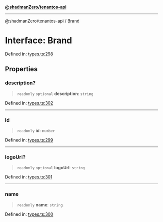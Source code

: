 [**@shadmanZero/tenantos-api**](../README.md)

***

[@shadmanZero/tenantos-api](../globals.md) / Brand

# Interface: Brand

Defined in: [types.ts:298](https://github.com/shadmanZero/tenantos-api/blob/a3061c31c45f4aa1cfaa0e889df3cea522a254ad/src/types.ts#L298)

## Properties

### description?

> `readonly` `optional` **description**: `string`

Defined in: [types.ts:302](https://github.com/shadmanZero/tenantos-api/blob/a3061c31c45f4aa1cfaa0e889df3cea522a254ad/src/types.ts#L302)

***

### id

> `readonly` **id**: `number`

Defined in: [types.ts:299](https://github.com/shadmanZero/tenantos-api/blob/a3061c31c45f4aa1cfaa0e889df3cea522a254ad/src/types.ts#L299)

***

### logoUrl?

> `readonly` `optional` **logoUrl**: `string`

Defined in: [types.ts:301](https://github.com/shadmanZero/tenantos-api/blob/a3061c31c45f4aa1cfaa0e889df3cea522a254ad/src/types.ts#L301)

***

### name

> `readonly` **name**: `string`

Defined in: [types.ts:300](https://github.com/shadmanZero/tenantos-api/blob/a3061c31c45f4aa1cfaa0e889df3cea522a254ad/src/types.ts#L300)
